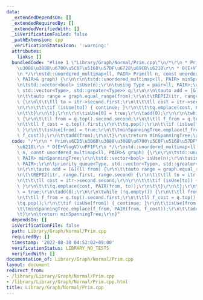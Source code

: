 ```yaml
---
data:
  _extendedDependsOn: []
  _extendedRequiredBy: []
  _extendedVerifiedWith: []
  _isVerificationFailed: false
  _pathExtension: cpp
  _verificationStatusIcon: ':warning:'
  attributes:
    links: []
  bundledCode: "#line 1 \"Library/Graph/Normal/Prim.cpp\"\n/*\r\n * Prim\u6CD5\u306B\
    \u3088\u308B\u6700\u5C0F\u5168\u57DF\u6728\u69CB\u6210\r\n * O(E+VlogV)\uFF1F\r\
    \n */\r\nstd::unordered_multimap<ll, PAIR> Prim(ll n, const unordered_multimap<ll,\
    \ PAIR>& graph) {\r\n\r\n\tstd::unordered_multimap<ll, PAIR> minSpanningTree;\r\
    \n\tstd::vector<bool> isUse(n);\r\n\tusing Type = pair<ll, PAIR>;\r\n\tpriority_queue<Type,\
    \ std::vector<Type>, std::greater<Type>> q;\r\n\r\n\tauto add = [&](ll from) {\r\
    \n\t\tauto range = graph.equal_range(from);\r\n\t\tREPI2(itr, range.first, range.second)\
    \ {\r\n\t\t\tll to = itr->second.first;\r\n\t\t\tll cost = itr->second.second;\r\
    \n\r\n\t\t\tif (isUse[to]) { continue; }\r\n\t\t\tq.emplace(cost, PAIR(from, to));\r\
    \n\t\t}\r\n\t};\r\n\r\n\tisUse[0] = true;\r\n\tadd(0);\r\n\r\n\twhile (!q.empty())\
    \ {\r\n\t\tll from = q.top().second.second;\r\n\t\tll f_from = q.top().second.first;\r\
    \n\t\tll f_cost = q.top().first;\r\n\t\tq.pop();\r\n\t\tif (isUse[from]) { continue;\
    \ }\r\n\t\tisUse[from] = true;\r\n\t\tminSpanningTree.emplace(f_from, PAIR(from,\
    \ f_cost));\r\n\t\tadd(from);\r\n\t}\r\n\treturn minSpanningTree;\r\n}\n"
  code: "/*\r\n * Prim\u6CD5\u306B\u3088\u308B\u6700\u5C0F\u5168\u57DF\u6728\u69CB\
    \u6210\r\n * O(E+VlogV)\uFF1F\r\n */\r\nstd::unordered_multimap<ll, PAIR> Prim(ll\
    \ n, const unordered_multimap<ll, PAIR>& graph) {\r\n\r\n\tstd::unordered_multimap<ll,\
    \ PAIR> minSpanningTree;\r\n\tstd::vector<bool> isUse(n);\r\n\tusing Type = pair<ll,\
    \ PAIR>;\r\n\tpriority_queue<Type, std::vector<Type>, std::greater<Type>> q;\r\
    \n\r\n\tauto add = [&](ll from) {\r\n\t\tauto range = graph.equal_range(from);\r\
    \n\t\tREPI2(itr, range.first, range.second) {\r\n\t\t\tll to = itr->second.first;\r\
    \n\t\t\tll cost = itr->second.second;\r\n\r\n\t\t\tif (isUse[to]) { continue;\
    \ }\r\n\t\t\tq.emplace(cost, PAIR(from, to));\r\n\t\t}\r\n\t};\r\n\r\n\tisUse[0]\
    \ = true;\r\n\tadd(0);\r\n\r\n\twhile (!q.empty()) {\r\n\t\tll from = q.top().second.second;\r\
    \n\t\tll f_from = q.top().second.first;\r\n\t\tll f_cost = q.top().first;\r\n\t\
    \tq.pop();\r\n\t\tif (isUse[from]) { continue; }\r\n\t\tisUse[from] = true;\r\n\
    \t\tminSpanningTree.emplace(f_from, PAIR(from, f_cost));\r\n\t\tadd(from);\r\n\
    \t}\r\n\treturn minSpanningTree;\r\n}"
  dependsOn: []
  isVerificationFile: false
  path: Library/Graph/Normal/Prim.cpp
  requiredBy: []
  timestamp: '2022-08-30 04:52:02+09:00'
  verificationStatus: LIBRARY_NO_TESTS
  verifiedWith: []
documentation_of: Library/Graph/Normal/Prim.cpp
layout: document
redirect_from:
- /library/Library/Graph/Normal/Prim.cpp
- /library/Library/Graph/Normal/Prim.cpp.html
title: Library/Graph/Normal/Prim.cpp
---
```

